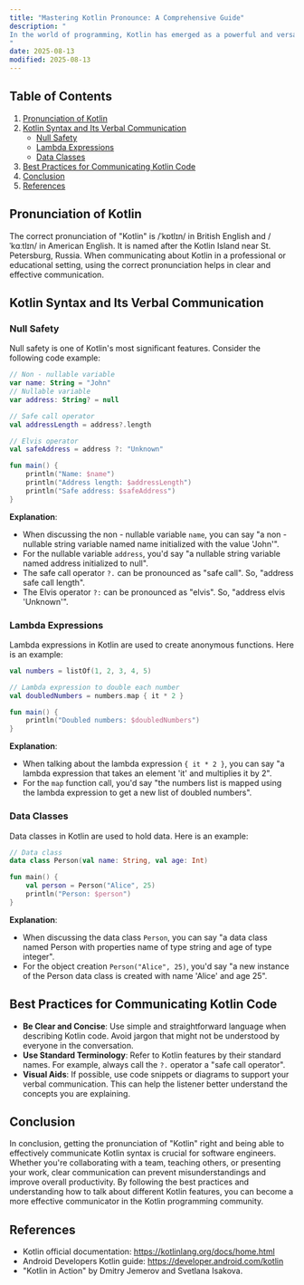 ```yaml
---
title: "Mastering Kotlin Pronounce: A Comprehensive Guide"
description: "
In the world of programming, Kotlin has emerged as a powerful and versatile language, especially popular in Android development and other modern software projects. While there isn't a standard concept of Kotlin pronounce in the traditional programming sense, perhaps you mean Kotlin pronunciation or some unique features related to Kotlin's syntax that could be misunderstood or mis - pronounced.   This blog post aims to clarify the correct pronunciation of Kotlin and also explore some aspects of Kotlin's syntax that might be tricky to understand or communicate. Whether you're in a team meeting discussing code or explaining Kotlin concepts to a junior developer, getting the pronunciation and syntax communication right is essential.
"
date: 2025-08-13
modified: 2025-08-13
---
```


## Table of Contents
1. [Pronunciation of Kotlin](#pronunciation-of-kotlin)
2. [Kotlin Syntax and Its Verbal Communication](#kotlin-syntax-and-its-verbal-communication)
    - [Null Safety](#null-safety)
    - [Lambda Expressions](#lambda-expressions)
    - [Data Classes](#data-classes)
3. [Best Practices for Communicating Kotlin Code](#best-practices-for-communicating-kotlin-code)
4. [Conclusion](#conclusion)
5. [References](#references)

## Pronunciation of Kotlin
The correct pronunciation of "Kotlin" is /ˈkɒtlɪn/ in British English and /ˈkɑːtlɪn/ in American English. It is named after the Kotlin Island near St. Petersburg, Russia. When communicating about Kotlin in a professional or educational setting, using the correct pronunciation helps in clear and effective communication.

## Kotlin Syntax and Its Verbal Communication

### Null Safety
Null safety is one of Kotlin's most significant features. Consider the following code example:

```kotlin
// Non - nullable variable
var name: String = "John"
// Nullable variable
var address: String? = null

// Safe call operator
val addressLength = address?.length

// Elvis operator
val safeAddress = address ?: "Unknown"

fun main() {
    println("Name: $name")
    println("Address length: $addressLength")
    println("Safe address: $safeAddress")
}
```
**Explanation**:
- When discussing the non - nullable variable `name`, you can say "a non - nullable string variable named name initialized with the value 'John'".
- For the nullable variable `address`, you'd say "a nullable string variable named address initialized to null".
- The safe call operator `?.` can be pronounced as "safe call". So, "address safe call length".
- The Elvis operator `?:` can be pronounced as "elvis". So, "address elvis 'Unknown'".

### Lambda Expressions
Lambda expressions in Kotlin are used to create anonymous functions. Here is an example:

```kotlin
val numbers = listOf(1, 2, 3, 4, 5)

// Lambda expression to double each number
val doubledNumbers = numbers.map { it * 2 }

fun main() {
    println("Doubled numbers: $doubledNumbers")
}
```
**Explanation**:
- When talking about the lambda expression `{ it * 2 }`, you can say "a lambda expression that takes an element 'it' and multiplies it by 2".
- For the `map` function call, you'd say "the numbers list is mapped using the lambda expression to get a new list of doubled numbers".

### Data Classes
Data classes in Kotlin are used to hold data. Here is an example:

```kotlin
// Data class
data class Person(val name: String, val age: Int)

fun main() {
    val person = Person("Alice", 25)
    println("Person: $person")
}
```
**Explanation**:
- When discussing the data class `Person`, you can say "a data class named Person with properties name of type string and age of type integer".
- For the object creation `Person("Alice", 25)`, you'd say "a new instance of the Person data class is created with name 'Alice' and age 25".

## Best Practices for Communicating Kotlin Code
- **Be Clear and Concise**: Use simple and straightforward language when describing Kotlin code. Avoid jargon that might not be understood by everyone in the conversation.
- **Use Standard Terminology**: Refer to Kotlin features by their standard names. For example, always call the `?.` operator a "safe call operator".
- **Visual Aids**: If possible, use code snippets or diagrams to support your verbal communication. This can help the listener better understand the concepts you are explaining.

## Conclusion
In conclusion, getting the pronunciation of "Kotlin" right and being able to effectively communicate Kotlin syntax is crucial for software engineers. Whether you're collaborating with a team, teaching others, or presenting your work, clear communication can prevent misunderstandings and improve overall productivity. By following the best practices and understanding how to talk about different Kotlin features, you can become a more effective communicator in the Kotlin programming community.

## References
- Kotlin official documentation: https://kotlinlang.org/docs/home.html
- Android Developers Kotlin guide: https://developer.android.com/kotlin
- "Kotlin in Action" by Dmitry Jemerov and Svetlana Isakova.